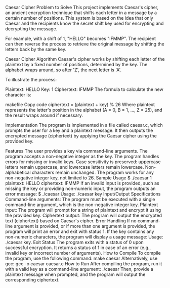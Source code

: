 Caesar Cipher
Problem to Solve
This project implements Caesar's cipher, an ancient encryption technique that shifts each letter in a message by a certain number of positions. This system is based on the idea that only Caesar and the recipients know the secret shift key used for encrypting and decrypting the message.

For example, with a shift of 1, "HELLO" becomes "IFMMP". The recipient can then reverse the process to retrieve the original message by shifting the letters back by the same key.

Caesar Cipher Algorithm
Caesar's cipher works by shifting each letter of the plaintext by a fixed number of positions, determined by the key. The alphabet wraps around, so after 'Z', the next letter is 'A'.

To illustrate the process:

Plaintext: HELLO
Key: 1
Ciphertext: IFMMP
The formula to calculate the new character is:

makefile
Copy code
ciphertext = (plaintext + key) % 26
Where plaintext represents the letter's position in the alphabet (A = 0, B = 1, ..., Z = 25), and the result wraps around if necessary.

Implementation
The program is implemented in a file called caesar.c, which prompts the user for a key and a plaintext message. It then outputs the encrypted message (ciphertext) by applying the Caesar cipher using the provided key.

Features
The user provides a key via command-line arguments.
The program accepts a non-negative integer as the key.
The program handles errors for missing or invalid keys.
Case sensitivity is preserved: uppercase letters remain uppercase, and lowercase letters remain lowercase.
Non-alphabetical characters remain unchanged.
The program works for any non-negative integer key, not limited to 26.
Sample Usage
$ ./caesar 1
plaintext:  HELLO
ciphertext: IFMMP
If an invalid input is provided, such as missing the key or providing non-numeric input, the program outputs an error message:
$ ./caesar
Usage: ./caesar key
Input/Output Specifications
Command-line arguments: The program must be executed with a single command-line argument, which is the non-negative integer key.
Plaintext input: The program will prompt for a string of plaintext and encrypt it using the provided key.
Ciphertext output: The program will output the encrypted text (ciphertext) based on Caesar's cipher.
Error Handling
If no command-line argument is provided, or if more than one argument is provided, the program will print an error and exit with status 1.
If the key contains any non-numeric characters, the program will display a usage message: Usage: ./caesar key.
Exit Status
The program exits with a status of 0 upon successful encryption.
It returns a status of 1 in case of an error (e.g., invalid key or incorrect number of arguments).
How to Compile
To compile the program, use the following command:
make caesar
Alternatively, use gcc:
gcc -o caesar caesar.c
How to Run
After compiling the program, run it with a valid key as a command-line argument:
./caesar <key>
Then, provide a plaintext message when prompted, and the program will output the corresponding ciphertext.

